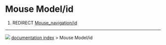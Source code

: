 # Mouse Model/id
1.  REDIRECT [Mouse_navigation/id](Mouse_navigation/id.md)



---
![](images/Button_right.svg) [documentation index](../README.md) > Mouse Model/id

